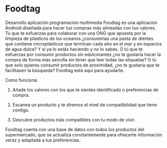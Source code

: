 # Foodtag
Desarrollo aplicación programación multimedia
Foodtag es una aplicación Android diseñada para hacer tus compras más alineadas con tus valores. Tú que te esfuerzas para colaborar con una ONG que apuesta por la limpieza de plásticos de los oceanos ¿consumirias una pasta de dientes que contiene microplásticos que terminan cada año en el mar y en espacios de agua dulce? Y si ya lo estás haciendo y no lo sabes. O tú que te esfuerzas por consumir productos sin edulcorantes ¿no te gustaría hacer la compra de forma más sencilla sin tener que leer todas las etiquetas? O tú que solo quieres consumir productos de proximidad, ¿no te gustaría que te facilitasen la búsqueda? Foodtag está aquí para ayudarte.

Como funciona:

1. Añade los valores con los que te sientes identificado o preferencias de compra.

2. Escanea un producto y te diremos el nivel de compatibilidad que tiene contigo.

3. Descubre productos más compatibles con tu modo de vivir.

Foodtag cuenta con una base de datos con todos los productos del supermercado, que se actualiza constantemente para ofrecerte información veraz y adaptada a tus preferencias. 


